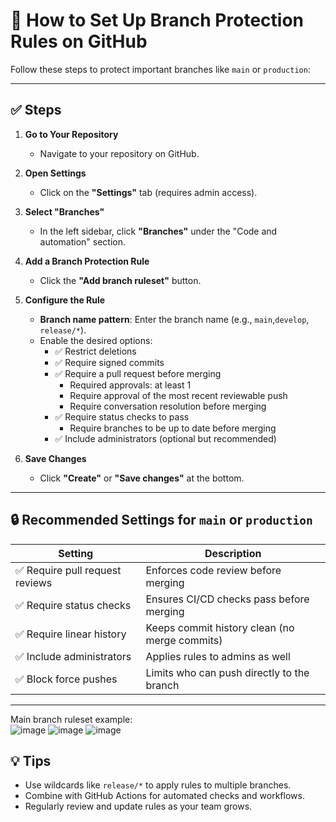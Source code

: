 # 🔐 How to Set Up Branch Protection Rules on GitHub

Follow these steps to protect important branches like `main` or `production`:

---

## ✅ Steps

1. **Go to Your Repository**

   - Navigate to your repository on GitHub.

2. **Open Settings**

   - Click on the **"Settings"** tab (requires admin access).

3. **Select "Branches"**

   - In the left sidebar, click **"Branches"** under the "Code and automation" section.

4. **Add a Branch Protection Rule**

   - Click the **"Add branch ruleset"** button.

5. **Configure the Rule**

   - **Branch name pattern**: Enter the branch name (e.g., `main`,`develop`, `release/*`).
   - Enable the desired options:
     - ✅ Restrict deletions
     - ✅ Require signed commits
     - ✅ Require a pull request before merging
       - Required approvals: at least 1
       - Require approval of the most recent reviewable push
       - Require conversation resolution before merging
     - ✅ Require status checks to pass
       - Require branches to be up to date before merging
     - ✅ Include administrators (optional but recommended)

6. **Save Changes**
   - Click **"Create"** or **"Save changes"** at the bottom.

---

## 🔒 Recommended Settings for `main` or `production`

| Setting                         | Description                                   |
| ------------------------------- | --------------------------------------------- |
| ✅ Require pull request reviews | Enforces code review before merging           |
| ✅ Require status checks        | Ensures CI/CD checks pass before merging      |
| ✅ Require linear history       | Keeps commit history clean (no merge commits) |
| ✅ Include administrators       | Applies rules to admins as well               |
| ✅ Block force pushes           | Limits who can push directly to the branch    |

---

Main branch ruleset example:  
![image](https://github.com/user-attachments/assets/3b92bd5b-347e-4e02-b64b-fbb530b803a2)
![image](https://github.com/user-attachments/assets/9aa0d2f4-bb8b-481a-8094-daed7c6d864c)
![image](https://github.com/user-attachments/assets/c614aaa2-3501-44a3-800f-2e74621773a4)

## 💡 Tips

- Use wildcards like `release/*` to apply rules to multiple branches.
- Combine with GitHub Actions for automated checks and workflows.
- Regularly review and update rules as your team grows.
